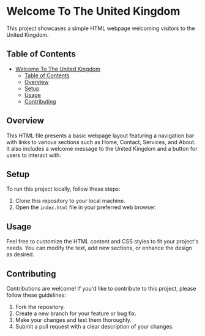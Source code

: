 # Welcome To The United Kingdom

This project showcases a simple HTML webpage welcoming visitors to the United Kingdom.

## Table of Contents

- [Welcome To The United Kingdom](#welcome-to-the-united-kingdom)
  - [Table of Contents](#table-of-contents)
  - [Overview](#overview)
  - [Setup](#setup)
  - [Usage](#usage)
  - [Contributing](#contributing)

## Overview

This HTML file presents a basic webpage layout featuring a navigation bar with links to various sections such as Home, Contact, Services, and About. It also includes a welcome message to the United Kingdom and a button for users to interact with.

## Setup

To run this project locally, follow these steps:

1. Clone this repository to your local machine.
2. Open the `index.html` file in your preferred web browser.

## Usage

Feel free to customize the HTML content and CSS styles to fit your project's needs. You can modify the text, add new sections, or enhance the design as desired.

## Contributing

Contributions are welcome! If you'd like to contribute to this project, please follow these guidelines:

1. Fork the repository.
2. Create a new branch for your feature or bug fix.
3. Make your changes and test them thoroughly.
4. Submit a pull request with a clear description of your changes.